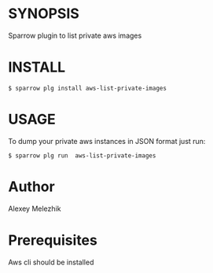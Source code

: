 # SYNOPSIS

Sparrow plugin to list private aws images


# INSTALL

    $ sparrow plg install aws-list-private-images


# USAGE

To dump your private aws instances in JSON format just run:


    $ sparrow plg run  aws-list-private-images


# Author

Alexey Melezhik


# Prerequisites

Aws cli should be installed

